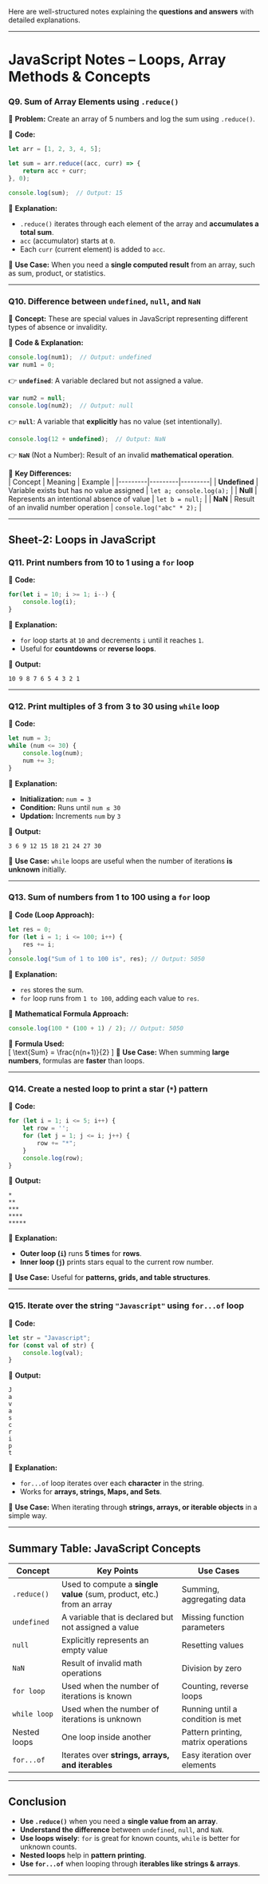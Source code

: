 Here are well-structured notes explaining the **questions and answers** with detailed explanations.  

---

# **JavaScript Notes – Loops, Array Methods & Concepts**  

### **Q9. Sum of Array Elements using `.reduce()`**  
📌 **Problem:** Create an array of 5 numbers and log the sum using `.reduce()`.  

🔹 **Code:**  
```javascript
let arr = [1, 2, 3, 4, 5];

let sum = arr.reduce((acc, curr) => {
    return acc + curr;
}, 0);

console.log(sum);  // Output: 15
```
🔹 **Explanation:**  
- `.reduce()` iterates through each element of the array and **accumulates a total sum**.  
- `acc` (accumulator) starts at `0`.  
- Each `curr` (current element) is added to `acc`.  

📌 **Use Case:** When you need a **single computed result** from an array, such as sum, product, or statistics.  

---

### **Q10. Difference between `undefined`, `null`, and `NaN`**  
📌 **Concept:** These are special values in JavaScript representing different types of absence or invalidity.  

🔹 **Code & Explanation:**  
```javascript
console.log(num1);  // Output: undefined
var num1 = 0;
```
👉 **`undefined`**: A variable declared but not assigned a value.  

```javascript
var num2 = null;
console.log(num2);  // Output: null
```
👉 **`null`**: A variable that **explicitly** has no value (set intentionally).  

```javascript
console.log(12 + undefined);  // Output: NaN
```
👉 **`NaN`** (Not a Number): Result of an invalid **mathematical operation**.  

📌 **Key Differences:**  
| Concept | Meaning | Example |
|---------|---------|---------|
| **Undefined** | Variable exists but has no value assigned | `let a; console.log(a);` |
| **Null** | Represents an intentional absence of value | `let b = null;` |
| **NaN** | Result of an invalid number operation | `console.log("abc" * 2);` |

---

## **Sheet-2: Loops in JavaScript**  

### **Q11. Print numbers from 10 to 1 using a `for` loop**  
📌 **Code:**  
```javascript
for(let i = 10; i >= 1; i--) {
    console.log(i);
}
```
🔹 **Explanation:**  
- `for` loop starts at `10` and decrements `i` until it reaches `1`.  
- Useful for **countdowns** or **reverse loops**.  

📌 **Output:**  
```
10 9 8 7 6 5 4 3 2 1
```

---

### **Q12. Print multiples of 3 from 3 to 30 using `while` loop**  
📌 **Code:**  
```javascript
let num = 3;
while (num <= 30) {
    console.log(num);
    num += 3;
}
```
🔹 **Explanation:**  
- **Initialization:** `num = 3`  
- **Condition:** Runs until `num ≤ 30`  
- **Updation:** Increments `num` by `3`  

📌 **Output:**  
```
3 6 9 12 15 18 21 24 27 30
```
📌 **Use Case:** `while` loops are useful when the number of iterations **is unknown** initially.  

---

### **Q13. Sum of numbers from 1 to 100 using a `for` loop**  
📌 **Code (Loop Approach):**  
```javascript
let res = 0;
for (let i = 1; i <= 100; i++) {
    res += i;
}
console.log("Sum of 1 to 100 is", res); // Output: 5050
```
🔹 **Explanation:**  
- `res` stores the sum.  
- `for` loop runs from `1 to 100`, adding each value to `res`.  

📌 **Mathematical Formula Approach:**  
```javascript
console.log(100 * (100 + 1) / 2); // Output: 5050
```
🔹 **Formula Used:**  
\[
\text{Sum} = \frac{n(n+1)}{2}
\]
📌 **Use Case:** When summing **large numbers**, formulas are **faster** than loops.  

---

### **Q14. Create a nested loop to print a star (`*`) pattern**  
📌 **Code:**  
```javascript
for (let i = 1; i <= 5; i++) {
    let row = '';
    for (let j = 1; j <= i; j++) {
        row += "*";
    }
    console.log(row);
}
```
📌 **Output:**  
```
*
**
***
****
*****
```
🔹 **Explanation:**  
- **Outer loop (`i`)** runs **5 times** for **rows**.  
- **Inner loop (`j`)** prints stars equal to the current row number.  

📌 **Use Case:** Useful for **patterns, grids, and table structures**.  

---

### **Q15. Iterate over the string `"Javascript"` using `for...of` loop**  
📌 **Code:**  
```javascript
let str = "Javascript";
for (const val of str) {
    console.log(val);
}
```
📌 **Output:**  
```
J
a
v
a
s
c
r
i
p
t
```
🔹 **Explanation:**  
- `for...of` loop iterates over each **character** in the string.  
- Works for **arrays, strings, Maps, and Sets**.  

📌 **Use Case:** When iterating through **strings, arrays, or iterable objects** in a simple way.  

---

## **Summary Table: JavaScript Concepts**  

| **Concept** | **Key Points** | **Use Cases** |
|------------|--------------|--------------|
| `.reduce()` | Used to compute a **single value** (sum, product, etc.) from an array | Summing, aggregating data |
| `undefined` | A variable that is declared but not assigned a value | Missing function parameters |
| `null` | Explicitly represents an empty value | Resetting values |
| `NaN` | Result of invalid math operations | Division by zero |
| `for loop` | Used when the number of iterations is known | Counting, reverse loops |
| `while loop` | Used when the number of iterations is unknown | Running until a condition is met |
| Nested loops | One loop inside another | Pattern printing, matrix operations |
| `for...of` | Iterates over **strings, arrays, and iterables** | Easy iteration over elements |

---

## **Conclusion**  
- **Use `.reduce()`** when you need a **single value from an array**.  
- **Understand the difference** between `undefined`, `null`, and `NaN`.  
- **Use loops wisely**: `for` is great for known counts, `while` is better for unknown counts.  
- **Nested loops** help in **pattern printing**.  
- **Use `for...of`** when looping through **iterables like strings & arrays**.  

---